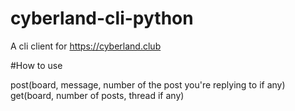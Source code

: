 # cyberland-cli-python
A cli client for https://cyberland.club

#How to use

post(board, message, number of the post you're replying to if any)
get(board, number of posts, thread if any)
